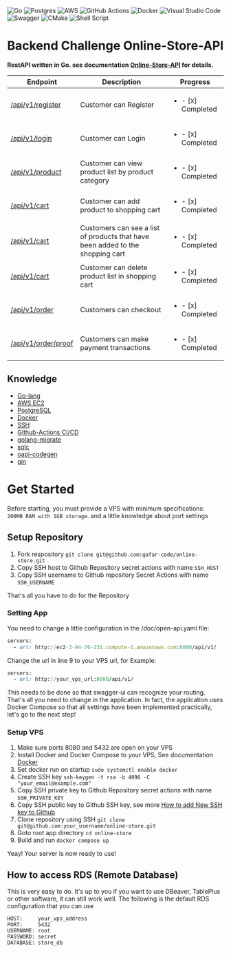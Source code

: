 ![Go](https://img.shields.io/badge/go-%2300ADD8.svg?style=for-the-badge&logo=go&logoColor=white)
![Postgres](https://img.shields.io/badge/postgres-%23316192.svg?style=for-the-badge&logo=postgresql&logoColor=white)
![AWS](https://img.shields.io/badge/AWS-%23FF9900.svg?style=for-the-badge&logo=amazon-aws&logoColor=white)
![GitHub Actions](https://img.shields.io/badge/github%20actions-%232671E5.svg?style=for-the-badge&logo=githubactions&logoColor=white)
![Docker](https://img.shields.io/badge/docker-%230db7ed.svg?style=for-the-badge&logo=docker&logoColor=white)
![Visual Studio Code](https://img.shields.io/badge/Visual%20Studio%20Code-0078d7.svg?style=for-the-badge&logo=visual-studio-code&logoColor=white)
![Swagger](https://img.shields.io/badge/-Swagger-%23Clojure?style=for-the-badge&logo=swagger&logoColor=white)
![CMake](https://img.shields.io/badge/CMake-%23008FBA.svg?style=for-the-badge&logo=cmake&logoColor=white)
![Shell Script](https://img.shields.io/badge/shell_script-%23121011.svg?style=for-the-badge&logo=gnu-bash&logoColor=white)

# Backend Challenge Online-Store-API

__RestAPI written in Go. see documentation [Online-Store-API](http://ec2-3-94-76-231.compute-1.amazonaws.com) for details.__

Endpoint | Description | Progress |
--------|------------|--------|
[/api/v1/register](http://ec2-3-94-76-231.compute-1.amazonaws.com/#/auth/Register) | Customer can Register |<ul><li>- [x] Completed</li></ul>|
[/api/v1/login](http://ec2-3-94-76-231.compute-1.amazonaws.com/#/auth/Login) | Customer can Login |<ul><li>- [x] Completed</li></ul>|
[/api/v1/product](http://ec2-3-94-76-231.compute-1.amazonaws.com/#/product/ListProduct) | Customer can view product list by product category |<ul><li>- [x] Completed</li></ul>|
[/api/v1/cart](http://ec2-3-94-76-231.compute-1.amazonaws.com/#/cart/AddToCart) | Customer can add product to shopping cart |<ul><li>- [x] Completed</li></ul>| 
[/api/v1/cart](http://ec2-3-94-76-231.compute-1.amazonaws.com/#/cart/GetCart) | Customers can see a list of products that have been added to the shopping cart |<ul><li>- [x] Completed</li></ul>|
[/api/v1/cart](http://ec2-3-94-76-231.compute-1.amazonaws.com/#/cart/DeleteProductFromCart) | Customer can delete product list in shopping cart |<ul><li>- [x] Completed</li></ul>|
[/api/v1/order](http://ec2-3-94-76-231.compute-1.amazonaws.com/#/order/AddOrder) | Customers can checkout |<ul><li>- [x] Completed</li></ul>|
[/api/v1/order/proof](http://ec2-3-94-76-231.compute-1.amazonaws.com/#/order/AddProofPayment) | Customers can make payment transactions |<ul><li>- [x] Completed</li></ul>| 

## Knowledge
* [Go-lang](https://go.dev/doc/)
* [AWS EC2](https://aws.amazon.com/id/ec2/?trk=dee41712-cf2c-4ae2-9ca5-f793b9519b91&sc_channel=ps&ef_id=CjwKCAiA6byqBhAWEiwAnGCA4BwWB6f48cCUsURXAIZAQwhzJSA1lcgxxEVGi_SzwRzgvOg3gWamnRoCOwEQAvD_BwE:G:s&s_kwcid=AL!4422!3!590023635259!p!!g!!server%20amazon%20ec2!16178326774!136912369847)
* [PostgreSQL](https://www.postgresql.org/)
* [Docker](https://www.docker.com/)
* [SSH](https://www.openssh.com/)
* [Github-Actions CI/CD](https://docs.github.com/en/actions)
* [golang-migrate](https://github.com/golang-migrate/migrate)
* [sqlc](https://github.com/sqlc-dev/sqlc)
* [oapi-codegen](https://github.com/deepmap/oapi-codegen)
* [gin](https://github.com/gin-gonic/gin)

# Get Started
Before starting, you must provide a VPS with minimum specifications:<br/>
`200MB RAM with 1GB storage`. and a little knowledge about port settings

## Setup Repository
1. Fork respository `git clone git@github.com:gafar-code/online-store.git`
2. Copy SSH host to Github Repository secret actions with name `SSH_HOST`
3. Copy SSH username to Github repository Secret Actions with name `SSH_USERNAME`<br/>

That's all you have to do for the Repository

### Setting App
You need to change a little configuration in the /doc/open-api.yaml file:<br/>
```ruby
servers:
  - url: http://ec2-3-94-76-231.compute-1.amazonaws.com:8080/api/v1/
```
Change the url in line 9 to your VPS url, for Example:
```ruby
servers:
  - url: http://your_vps_url:8080/api/v1/
```
This needs to be done so that swagger-ui can recognize your routing. That's all you need to change in the application. In fact, the application uses Docker Compose so that all settings have been implemented practically, let's go to the next step!

### Setup VPS
1. Make sure ports 8080 and 5432 are open on your VPS
2. Install Docker and Docker Compose to your VPS, See documentation [Docker](https://docs.docker.com/engine/install/ubuntu)
3. Set docker run on startup `sudo systemctl enable docker`
4. Create SSH key `ssh-keygen -t rsa -b 4096 -C "your_email@example.com"`
5. Copy SSH private key to Github Repository secret actions with name `SSH_PRIVATE_KEY`
6. Copy SSH public key to Github SSH key, see more [How to add New SSH key to Github](https://docs.github.com/en/github-ae@latest/authentication/connecting-to-github-with-ssh/adding-a-new-ssh-key-to-your-github-account)
7. Clone repository using SSH `git clone git@github.com:your_username/online-store.git`
8. Goto root app directory `cd online-store`
9. Build and run `docker compose up`

Yeay! Your server is now ready to use!

## How to access RDS (Remote Database)
This is very easy to do. It's up to you if you want to use DBeaver, TablePlus or other software, it can still work well. The following is the default RDS configuration that you can use
```
HOST:     your_vps_address
PORT:     5432
USERNAME: root
PASSWORD: secret
DATABASE: store_db
```
<br/><br/><br/><br/><br/><br/>
